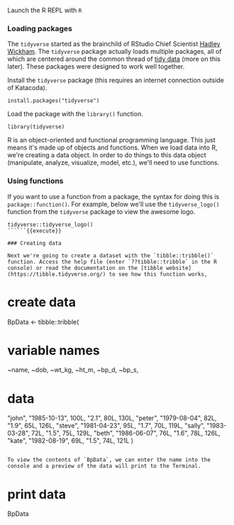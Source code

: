 Launch the R REPL with `R`

### Loading packages 

The  `tidyverse` started as the brainchild of RStudio Chief Scientist [Hadley Wickham](http://hadley.nz/). The `tidyverse` package actually loads multiple packages, all of which are centered around the common thread of [tidy data](https://vita.had.co.nz/papers/tidy-data.pdf) (more on this later). These packages were designed to work well together.

Install the `tidyverse` package (this requires an internet connection outside of Katacoda).

```
install.packages("tidyverse")
```

 Load the package with the `library()` function.

```
library(tidyverse)
```

R is an object-oriented and functional programming language. This just means it's made up of objects and functions. When we load data into R, we're creating a data object. In order to do things to this data object (manipulate, analyze, visualize, model, etc.), we'll need to use functions.

### Using functions

If you want to use a function from a package, the syntax for doing this is `package::function()`. For example, below we'll use the `tidyverse_logo()` function from the `tidyverse` package to view the awesome logo. 

```
tidyverse::tidyverse_logo()
``````{{execute}}

### Creating data

Next we're going to create a dataset with the `tibble::tribble()` function. Access the help file (enter `??tibble::tribble` in the R console) or read the documentation on the [tibble website](https://tibble.tidyverse.org/) to see how this function works, 

```
# create data
BpData <- tibble::tribble(
  # variable names
  ~name, ~dob, ~wt_kg, ~ht_m, ~bp_d, ~bp_s,
  # data
  "john", "1985-10-13", 100L, "2.1", 80L, 130L,
  "peter", "1979-08-04", 82L, "1.9", 65L, 126L,
  "steve", "1981-04-23", 95L, "1.7", 70L, 119L,
  "sally", "1983-03-28", 72L, "1.5", 75L, 129L,
  "beth", "1986-06-07", 76L, "1.6", 78L, 126L,
  "kate", "1982-08-19", 69L, "1.5", 74L, 121L
)
```{{execute}}

To view the contents of `BpData`, we can enter the name into the console and a preview of the data will print to the Terminal.

```
# print data
BpData
```{{execute}}
